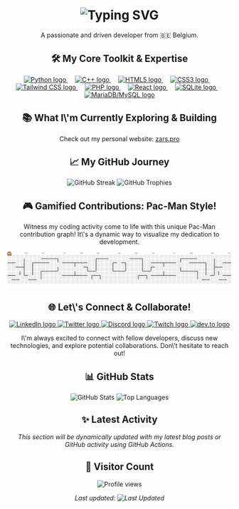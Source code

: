 <h1 align="center">
  <img src="https://readme-typing-svg.herokuapp.com?font=Fira+Code&size=25&pause=1000&color=F70000&center=true&vCenter=true&width=430&lines=Hello+World!+I\'m+ZARS0W0!;A+Passionate+Developer;Building+Awesome+Things" alt="Typing SVG" />
</h1>

<p align="center">
  A passionate and driven developer from 🇧🇪 Belgium.
</p>




<h2 align="center">🛠️ My Core Toolkit & Expertise</h2>

<div align="center">
  <a href="https://www.python.org/" target="_blank" rel="noopener noreferrer" title="Python">
    <img src="https://skillicons.dev/icons?i=py" height="60" alt="Python logo" />
  </a>
  <img width="12" />
  <a href="https://isocpp.org/" target="_blank" rel="noopener noreferrer" title="C++">
    <img src="https://cdn.jsdelivr.net/gh/devicons/devicon/icons/cplusplus/cplusplus-original.svg" height="60" alt="C++ logo" />
  </a>
  <img width="12" />
  <a href="https://html.spec.whatwg.org/multipage/" target="_blank" rel="noopener noreferrer" title="HTML5">
    <img src="https://skillicons.dev/icons?i=html" height="60" alt="HTML5 logo" />
  </a>
  <img width="12" />
  <a href="https://www.w3.org/Style/CSS/" target="_blank" rel="noopener noreferrer" title="CSS3">
    <img src="https://skillicons.dev/icons?i=css" height="60" alt="CSS3 logo" />
  </a>
  <img width="12" />
  <a href="https://tailwindcss.com/" target="_blank" rel="noopener noreferrer" title="Tailwind CSS">
    <img src="https://skillicons.dev/icons?i=tailwind" height="60" alt="Tailwind CSS logo" />
  </a>
  <img width="12" />
  <a href="https://www.php.net/" target="_blank" rel="noopener noreferrer" title="PHP">
    <img src="https://skillicons.dev/icons?i=php" height="60" alt="PHP logo" />
  </a>
  <img width="12" />
  <a href="https://react.dev/" target="_blank" rel="noopener noreferrer" title="React">
    <img src="https://skillicons.dev/icons?i=react" height="60" alt="React logo" />
  </a>
  <img width="12" />
  <a href="https://www.sqlite.org/index.html" target="_blank" rel="noopener noreferrer" title="SQLite">
    <img src="https://skillicons.dev/icons?i=sqlite" height="60" alt="SQLite logo" />
  </a>
  <img width="12" />
  <a href="https://mariadb.org/" target="_blank" rel="noopener noreferrer" title="MariaDB/MySQL">
    <img src="https://skillicons.dev/icons?i=mysql" height="60" alt="MariaDB/MySQL logo" />
  </a>
</div>




<h2 align="center">📚 What I\'m Currently Exploring & Building</h2>

<p align="center">
  Check out my personal website: <a href="https://zars.pro/">zars.pro</a>
</p>




<h2 align="center">📈 My GitHub Journey</h2>

<div align="center">
  <img src="https://streak-stats.demolab.com?user=ZARS0W0&locale=en&mode=daily&theme=dracula&hide_border=false&border_radius=5&order=3" height="150" alt="GitHub Streak"  />
  <img src="https://github-profile-trophy.vercel.app?username=ZARS0W0&theme=dracula&column=-1&row=1&margin-w=8&margin-h=8&no-bg=false&no-frame=false&order=4" height="150" alt="GitHub Trophies"  />
</div>




<h2 align="center">🎮 Gamified Contributions: Pac-Man Style!</h2>

<p align="center">
  Witness my coding activity come to life with this unique Pac-Man contribution graph! It\'s a dynamic way to visualize my dedication to development.
</p>

<picture>
  <source media="(prefers-color-scheme: dark)" srcset="https://raw.githubusercontent.com/ZARS0W0/ZARS0W0/output/pacman-contribution-graph-dark.svg">
  <source media="(prefers-color-scheme: light)" srcset="https://raw.githubusercontent.com/ZARS0W0/ZARS0W0/output/pacman-contribution-graph.svg">
  <img alt="Pac-Man contribution graph" src="https://raw.githubusercontent.com/ZARS0W0/ZARS0W0/output/pacman-contribution-graph.svg">
</picture>




<h2 align="center">🌐 Let\'s Connect & Collaborate!</h2>

<div align="center">
  <a href="https://www.linkedin.com/in/your-linkedin-profile" target="_blank" rel="noopener noreferrer" title="Connect on LinkedIn (Update this link!)">
    <img src="https://img.shields.io/static/v1?message=LinkedIn&logo=linkedin&label=&color=0077B5&logoColor=white&labelColor=&style=for-the-badge" height="25" alt="LinkedIn logo" />
  </a>
  <a href="https://twitter.com/your-twitter-handle" target="_blank" rel="noopener noreferrer" title="Follow on Twitter (Update this link!)">
    <img src="https://img.shields.io/static/v1?message=Twitter&logo=twitter&label=&color=1DA1F2&logoColor=white&labelColor=&style=for-the-badge" height="25" alt="Twitter logo" />
  </a>
  <a href="https://discordapp.com/users/your-discord-id" target="_blank" rel="noopener noreferrer" title="Chat on Discord (Update this link!)">
    <img src="https://img.shields.io/static/v1?message=Discord&logo=discord&label=&color=7289DA&logoColor=white&labelColor=&style=for-the-badge" height="25" alt="Discord logo" />
  </a>
  <a href="https://www.twitch.tv/your-twitch-channel" target="_blank" rel="noopener noreferrer" title="Watch me on Twitch (Update this link!)">
    <img src="https://img.shields.io/static/v1?message=Twitch&logo=twitch&label=&color=9146FF&logoColor=white&labelColor=&style=for-the-badge" height="25" alt="Twitch logo" />
  </a>
  <a href="https://dev.to/your-devto-username" target="_blank" rel="noopener noreferrer" title="Read my articles on dev.to (Update this link!)">
    <img src="https://img.shields.io/static/v1?message=dev.to&logo=dev.to&label=&color=0A0A0A&logoColor=white&labelColor=&style=for-the-badge" height="25" alt="dev.to logo" />
  </a>
</div>

<p align="center">
  I\'m always excited to connect with fellow developers, discuss new technologies, and explore potential collaborations. Don\'t hesitate to reach out!
</p>




<h2 align="center">📊 GitHub Stats</h2>

<div align="center">
  <img src="https://github-readme-stats.vercel.app/api?username=ZARS0W0&show_icons=true&theme=dracula&hide_border=false&border_radius=5&count_private=true" alt="GitHub Stats" />
  <img src="https://github-readme-stats.vercel.app/api/top-langs/?username=ZARS0W0&layout=compact&theme=dracula&hide_border=false&border_radius=5" alt="Top Languages" />
</div>




<h2 align="center">✨ Latest Activity</h2>

<!-- BLOG-POST-LIST:START -->

<!-- BLOG-POST-LIST:END -->

<p align="center">
  <i>This section will be dynamically updated with my latest blog posts or GitHub activity using GitHub Actions.</i>
</p>




<h2 align="center">👀 Visitor Count</h2>

<p align="center">
  <img src="https://komarev.com/ghpvc/?username=ZARS0W0&color=blue" alt="Profile views" />
</p>




<p align="center">
  <i>Last updated: <img src="https://img.shields.io/badge/Last%20Updated-$(date -u +%Y--%m--%d)-informational" alt="Last Updated" /></i>
</p>
